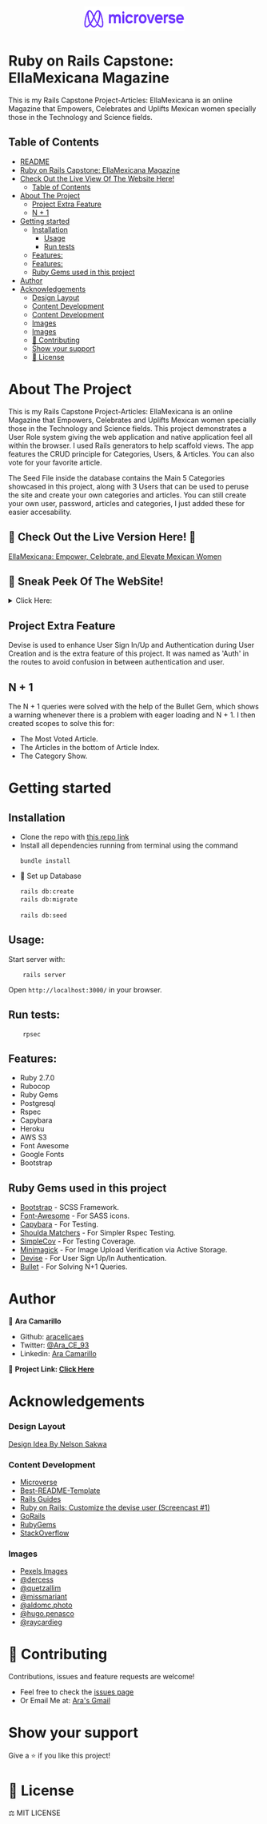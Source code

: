 <p align="center"><img src="microverse_logo.png" width="200" height="50"></p>

# Ruby on Rails Capstone: EllaMexicana Magazine
This is my Rails Capstone Project-Articles: EllaMexicana is an online Magazine that Empowers, Celebrates and Uplifts Mexican women specially those in the Technology and Science fields.

<!-- TABLE OF CONTENTS -->
## Table of Contents
- [README](#readme)
- [Ruby on Rails Capstone: EllaMexicana Magazine](#ruby-on-rails-capstone-ellamexicana-magazine)
- [Check Out the Live View Of The Website Here!](#check-out-the-live-view-of-the-website-here)
  - [Table of Contents](#table-of-contents)
- [About The Project](#about-the-project)
  - [Project Extra Feature](#project-extra-feature)
  - [N + 1](#n--1)
- [Getting started](#getting-started)
  - [Installation](#installation)
    - [Usage](#usage)
    - [Run tests](#run-tests)
  - [Features:](#features)
  - [Features:](#features-1)
  - [Ruby Gems used in this project](#ruby-gems-used-in-this-project)
- [Author](#author)
- [Acknowledgements](#acknowledgements)
  - [Design Layout](#design-layout)
  - [Content Development](#content-development)
  - [Content Development](#content-development-1)
  - [Images](#images)
  - [Images](#images-1)
  - [🤝 Contributing](#-contributing)
  - [Show your support](#show-your-support)
  - [📝 License](#-license)
<!-- ABOUT THE PROJECT -->
# About The Project
This is my Rails Capstone Project-Articles: EllaMexicana is an online Magazine that Empowers, Celebrates and Uplifts Mexican women specially those in the Technology and Science fields.
This project demonstrates a User Role system giving the web application and native application feel all within the browser. I used Rails generators to help scaffold views. The app features the CRUD principle for Categories, Users, & Articles. You can also vote for your favorite article.

The Seed File inside the database contains the Main 5 Categories showcased in this project, along with 3 Users that can be used to peruse the site and create your own categories and articles. You can still create your own user, password, articles and categories, I just added these for easier accesability.

## 🌟 Check Out the Live Version Here! 🌟

[EllaMexicana: Empower, Celebrate, and Elevate Mexican Women](https://ellamexicana.herokuapp.com/)

## 👀 Sneak Peek Of The WebSite!
<details>
<summary>Click Here:</summary>
<img src="ella_mexicana_session.png" width="600" height="350">
<img src="ella_mexicana_index.png" width="600" height="350">
<img src="ella_mexicana_category_show.png" width="600" height="350">
<img src="ella_mexicana_article.png" width="600" height="350">
</details>


## Project Extra Feature
Devise is used to enhance User Sign In/Up and Authentication during User Creation and is the extra feature of this project. It was named as 'Auth' in the routes to avoid confusion in between authentication and user.

## N + 1
The N + 1 queries were solved with the help of the Bullet Gem, which shows a warning whenever there is a problem with eager loading and N + 1. I then created scopes to solve this for:
- The Most Voted Article.
- The Articles in the bottom of Article Index.
- The Category Show.

<!-- GETTING STARTED -->
# Getting started
## Installation
* Clone the repo with [this repo link](https://github.com/aracelicaes/rails_capstone)
* Install all dependencies running from terminal using the command <pre><code>bundle install
</code></pre>
* 🔔 Set up Database <pre><code>rails db:create <br>rails db:migrate <br>rails db:seed</code></pre>

## Usage:

Start server with:

```
    rails server
```

Open `http://localhost:3000/` in your browser.

## Run tests:

```
    rpsec
```

## Features:
* Ruby 2.7.0
* Rubocop
* Ruby Gems
* Postgresql
* Rspec
* Capybara
* Heroku
* AWS S3
* Font Awesome
* Google Fonts
* Bootstrap

## Ruby Gems used in this project

* [Bootstrap](https://getbootstrap.com/) - SCSS Framework.
* [Font-Awesome](https://fontawesome.com/) - For SASS icons.
* [Capybara](https://rubygems.org/gems/capybara) - For Testing.
* [Shoulda Matchers](https://rubygems.org/gems/shoulda-matchers) - For Simpler Rspec Testing.
* [SimpleCov](https://rubygems.org/gems/simplecov) - For Testing Coverage.
* [Minimagick](https://rubygems.org/gems/mini_magick) - For Image Upload Verification via Active Storage.
* [Devise](https://rubygems.org/gems/devise) - For User Sign Up/In Authentication.
* [Bullet](https://rubygems.org/gems/bullet) - For Solving N+1 Queries.

<!-- CONTACT -->
# Author
👤 **Ara Camarillo**

- Github: [aracelicaes](https://github.com/aracelicaes)
- Twitter: [@Ara_CE_93](https://twitter.com/Ara_CE_93)
- Linkedin: [Ara Camarillo](www.linkedin.com/in/ara-camarillo)

📄 **Project Link: [Click Here](https://github.com/aracelicaes/rails_capstone)**

<!-- ACKNOWLEDGEMENTS -->
# Acknowledgements

### Design Layout
[Design Idea By Nelson Sakwa](https://www.behance.net/gallery/14554909/liFEsTlye-Mobile-version)

### Content Development
- [Microverse](https://microverse.org)
- [Best-README-Template](https://github.com/othneildrew/Best-README-Template)
- [Rails Guides](https://guides.rubyonrails.org/)
- [Ruby on Rails: Customize the devise user (Screencast #1)](https://www.youtube.com/watch?v=5inpxIHKhkE)
- [GoRails](https://gorails.com)
- [RubyGems](https://rubygems.org)
- [StackOverflow](https://stackoverflow.com/)

### Images
- [Pexels Images](https://www.pexels.com/collections/em-h2wbchq/)
- [@dercess](https://www.instagram.com/dercess/)
- [@quetzallim](https://www.instagram.com/quetzallim/)
- [@missmariant](https://www.instagram.com/missmariant/)
- [@aldomc.photo](https://www.instagram.com/aldomc.photo/)
- [@hugo.penasco](https://www.instagram.com/hugo.penasco/)
- [@raycardieg](https://www.instagram.com/raycardieg/)

# 🤝 Contributing

Contributions, issues and feature requests are welcome!

- Feel free to check the [issues page](issues/https://github.com/aracelicaes/rails_capstone/issues)
- Or Email Me at: [Ara's Gmail](arace0393@gmail.com)

# Show your support

Give a ⭐️ if you like this project!

# 📝 License

⚖️ MIT LICENSE
